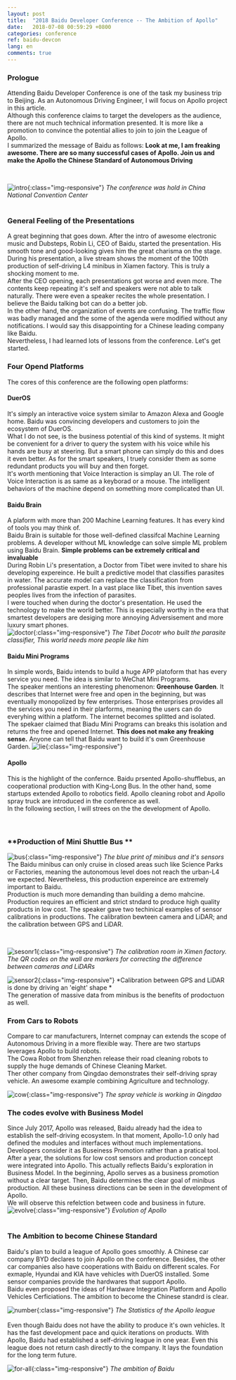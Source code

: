 ```yaml
---
layout: post
title:  "2018 Baidu Developer Conference -- The Ambition of Apollo"
date:   2018-07-08 00:59:29 +0800
categories: conference
ref: baidu-devcon
lang: en
comments: true
---
```

### **Prologue**
Attending Baidu Developer Conference is one of the task my business trip to Beijing. As an Autonomous Driving Engineer, I will focus on Apollo project in this article.  
Although this conference claims to target the developers as the audience, there are not much technical information presented. It is more like a promotion to convince the potential allies to join to join the League of Apollo.  
I summarized the message of Baidu as follows: **Look at me, I am freaking awesome. There are so many successful cases of Apollo. Join us and make the Apollo the Chinese Standard of Autonomous Driving**

<br />

![intro](/assets/img/bc-con.jpg){:class="img-responsive"}
*The conference was hold in China National Convention Center*  
<br />

### **General Feeling of the Presentations**
A great beginning that goes down.
After the intro of awesome electronic music and Dubsteps, Robin Li, CEO of Baidu, started the presentation. His smooth tone and good-looking gives him the great charisma on the stage. During his presentation, a live stream shows the moment of the 100th production of self-driving L4 minibus in Xiamen factory. This is truly a shocking moment to me.  
After the CEO opening, each presentations got worse and even more. The contents keep repeating it's self and speakers were not able to talk naturally. There were even a speaker recites the whole presentation. I believe the Baidu talking bot can do a better job.  
In the other hand, the organization of events are confusing. The traffic flow was badly managed and the some of the agenda were modified without any notifications. I would say this disappointing for a Chinese leading company like Baidu.  
Nevertheless, I had learned lots of lessons from the conference. Let's get started.

### **Four Opend Platforms**
The cores of this conference are the following open platforms:  

#### **DuerOS**
It's simply an interactive voice system similar to Amazon Alexa and Google home. Baidu was convincing developers and customers to join the ecosystem of DuerOS.  
What I do not see, is the business potential of this kind of systems. It might be convenient for a driver to query the system with his voice while his hands are busy at steering. But a smart phone can simply do this and does it even better. As for the smart speakers, I truely consider them as some redundant products you will buy and then forget.  
It's worth mentioning that Voice Interaction is simplay an UI. The role of Voice Interaction is as same as a keyborad or a mouse. The intelligent behaviors of the machine depend on something more complicated than UI.  

#### **Baidu Brain**
A plaform with more than 200 Machine Learning features. It has every kind of tools you may think of.  
Baidu Brain is suitable for those well-defined classifcal Machine Learning problems. A developer without ML knowledge can solve simple ML problem using Baidu Brain. **Simple problems can be extremely critical and invaluable**  
During Robin Li's presentation, a Doctor from Tibet were invited to share his developing expereince. He built a predictive model that classifies parasites in water. The accurate model can replace the classification from professional parastie expert. In a vast place like Tibet, this invention saves peoples lives from the infection of parasites.  
I were touched when during the doctor's presentation. He used the technology to make the world better. This is especially worthy in the era that smartest developers are desiging more annoying Adversisement and more luxury smart phones.  
![doctor](/assets/img/bc-doctor.jpg){:class="img-responsive"}
*The Tibet Docotr who built the parasite classifier, This world needs more people like him*
<br />

#### **Baidu Mini Programs**
In simple words, Baidu intends to build a huge APP platoform that has every service you need. The idea is similar to WeChat Mini Programs.  
The speaker mentions an interesting phenomenon: **Greenhouse Garden**. It describes that Internet were free and open in the beginning, but was eventually monopolized by few enterprises. Those enterprises provides all the services you need in their plarforms, meaning the users can do everyhing within a platform. The internet becomes splitted and isolated.  
The spekaer claimed that Biadu Mini Programs can breaks this isolation and returns the free and opened Internet. **This does not make any freaking sense.** Anyone can tell that Baidu want to build it's own Greenhouse Garden.
![lie](/assets/img/bc-lie.jpeg){:class="img-responsive"}
<br />

#### **Apollo**
This is the highlight of the confernce. Baidu prsented Apollo-shufflebus, an cooperational production with King-Long Bus. In the other hand, some startups extended Apollo to robotics field. Apollo cleaning robot and Apollo spray truck are introduced in the conference as well.  
In the following section, I will strees on the the development of Apollo.  
<br />
<br />

### **Production of Mini Shuttle Bus **
![bus](/assets/img/bc-bus.jpg){:class="img-responsive"}
*The blue print of minibus and it's sensors*
<br />
The Baidu minibus can only cruise in closed areas such like Science Parks or Factories, meaning the autonomous level does not reach the urban-L4 we expected. Nevertheless, this production expereince are extremely important to Baidu.  
Production is much more demanding than building a demo mahcine. Production requires an efficient and strict stndard to produce high quality products in low cost. The speaker gave two techinical examples of sensor calibrations in productions. The calibration bewteen camera and LiDAR; and the calibration between GPS and LiDAR.   

<br />

![sesonr1](/assets/img/bc-sensor-cali1.jpg){:class="img-responsive"}
*The calibration room in Ximen factory. The QR codes on the wall are markers for correcting the difference between cameras and LiDARs*
<br />

![sensor2](/assets/img/bc-sensor-cali.jpg){:class="img-responsive"}
*Calibration between GPS and LiDAR is done by driving an 'eight' shape *
<br />
The generation of massive data from minibus is the benefits of prodoctuon as well. 
<br />


### **From Cars to Robots**
Compare to car manufacturers, Internet compnay can extends the scope of Autonomous Driving in a more flexible way. There are two startups leverages Apollo to build robots.  
The Cowa Robot from Shenzhen release their road cleaning robots to supply the huge demands of Chinese Cleaning Market.  
Ther other company from Qingdao demonstrates their self-driving spray vehicle. An awesome example combining Agriculture and technology.

![cow](/assets/img/bc-cow.jpg){:class="img-responsive"}
*The spray vehicle is working in Qingdao*
<br />

### **The codes evolve with Business Model**
Since July 2017, Apollo was released, Baidu already had the idea to establish the self-driving ecosystem. In that moment, Apollo-1.0 only had defined the modules and interfaces without much implementations. Developers consider it as Buseiness Promotion rather than a pratical tool.  
After a year, the solutions for low cost sensors and production concept were integrated into Apollo. This actually reflects Baidu's exploration in Business Model. In the beginning, Apollo serves as a business promotion without a clear target. Then, Baidu determines the clear goal of minibus production. All these business directions can be seen in the development of Apollo.  
We will observe this refelction between code and business in future. 
![evolve](/assets/img/bc-evolve.png){:class="img-responsive"}
*Evolution of Apollo*
<br />
<br />
### **The Ambition to become Chinese Standard**
Baidu's plan to build a league of Apollo goes smoothly. A Chinese car company BYD declares to join Apollo on the conference. Besides, the other car companies also have cooperations with Baidu on different scales. For exmaple, Hyundai and KIA have vehicles with DuerOS installed. Some sensor companies provide the hardwares that support Apollo.  
Baidu even proposed the ideas of Hardware Integration Platform and Apollo Vehicles Cerficiations. The ambition to become the Chinese standrd is clear.

![number](/assets/img/bc-number.jpeg){:class="img-responsive"}
*The Statistics of the Apollo league*
<br />
<br />
Even though Baidu does not have the ability to produce it's own vehicles. It has the fast development pace and quick iterations on products. With Apollo, Baidu had established a self-driving league in one year. Even this league does not return cash directly to the company. It lays the foundation for the long term future.

![for-all](/assets/img/bc-for-all.jpg){:class="img-responsive"}
*The ambition of Baidu*
